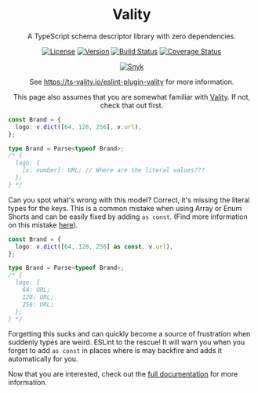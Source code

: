 <h1 align="center">Vality</h1>
<div align="center">

A TypeScript schema descriptor library with zero dependencies.

[![License](https://img.shields.io/npm/l/eslint-plugin-vality)](https://github.com/jeengbe/vality/blob/master/packages/eslint-plugin-vality/LICENSE.md)
[![Version](https://img.shields.io/npm/v/eslint-plugin-vality)](https://www.npmjs.com/package/eslint-plugin-vality)
[![Build Status](https://img.shields.io/github/workflow/status/jeengbe/vality/Publish)](https://github.com/jeengbe/vality)
[![Coverage Status](https://img.shields.io/codecov/c/github/jeengbe/vality/master?flag=eslint-plugin-vality&token=L0QZW59UTU)](https://app.codecov.io/gh/jeengbe/vality/tree/master/packages/eslint-plugin-vality)

[![Snyk](https://img.shields.io/snyk/vulnerabilities/github/jeengbe/vality)](https://snyk.io/test/github/jeengbe/vality)

See https://ts-vality.io/eslint-plugin-vality for more information.

This page also assumes that you are somewhat familiar with [Vality](https://ts-vality.io/vality). If not, check that out first.

</div>

```ts
const Brand = {
  logo: v.dict([64, 128, 256], v.url),
};

type Brand = Parse<typeof Brand>;
/* {
  logo: {
    [x: number]: URL; // Where are the literal values???
  };
} */
```

Can you spot what's wrong with this model? Correct, it's missing the literal types for the keys. This is a common mistake when using Array or Enum Shorts and can be easily fixed by adding `as const`. (Find more information on this mistake [here](https://ts-vality.io/vality/pitfalls/as-const)).

```ts
const Brand = {
  logo: v.dict([64, 128, 256] as const, v.url),
};

type Brand = Parse<typeof Brand>;
/* {
  logo: {
    64: URL;
    128: URL;
    256: URL;
  };
} */
```

Forgetting this sucks and can quickly become a source of frustration when suddenly types are weird. ESLint to the rescue! It will warn you when you forget to add `as const` in places where is may backfire and adds it automatically for you.

Now that you are interested, check out the [full documentation](https://ts-vality.io/eslint-plugin-vality) for more information.
